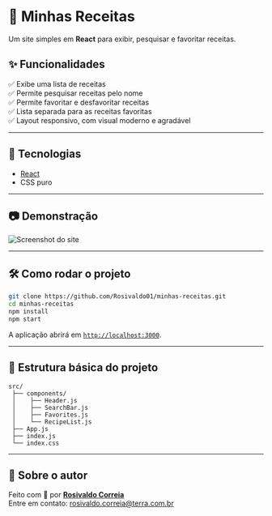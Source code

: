 
# 🍲 Minhas Receitas

Um site simples em **React** para exibir, pesquisar e favoritar receitas.

## ✨ Funcionalidades

✅ Exibe uma lista de receitas  
✅ Permite pesquisar receitas pelo nome  
✅ Permite favoritar e desfavoritar receitas  
✅ Lista separada para as receitas favoritas  
✅ Layout responsivo, com visual moderno e agradável

---

## 🚀 Tecnologias

- [React](https://reactjs.org/)
- CSS puro

---

## 📷 Demonstração

![Screenshot do site](https://imgur.com/a/mky1zR4)

---

## 🛠 Como rodar o projeto

```bash
git clone https://github.com/Rosivaldo01/minhas-receitas.git
cd minhas-receitas
npm install
npm start
```

A aplicação abrirá em [`http://localhost:3000`](http://localhost:3000).

---

## 📝 Estrutura básica do projeto

```
src/
 ├── components/
 │    ├── Header.js
 │    ├── SearchBar.js
 │    ├── Favorites.js
 │    └── RecipeList.js
 ├── App.js
 ├── index.js
 └── index.css
```

---

## 🚀 Sobre o autor

Feito com 💖 por **[Rosivaldo Correia](https://github.com/Rosivaldo01)**  
Entre em contato: rosivaldo.correia@terra.com.br
